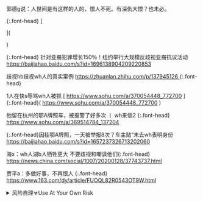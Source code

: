 ```note
```

郭德g说：人世间是有这样的人的，恨人不死。有深仇大恨？也未必。

{:.font-head}
[

](

)

{:.font-head}
针对亚裔犯罪增长150％！纽约举行大规模反歧视亚裔抗议活动
[
https://baijiahao.baidu.com/s?id=1696138904209220853
](
https://baijiahao.baidu.com/s?id=1696138904209220853
)

歧视hb歧视wh人的真实案例
[
https://zhuanlan.zhihu.com/p/137945126
](
https://zhuanlan.zhihu.com/p/137945126
)
{:.font-head}

1人在快s辱骂wh人被抓
[
https://www.sohu.com/a/370054448_772700
]{:.font-head}(
https://www.sohu.com/a/370054448_772700
)

他留在杭州的鄂A牌照车，被报警了好多次 丨 wh来信2
{:.font-head}
[
https://www.sohu.com/a/369514784_137204
](
https://www.sohu.com/a/369514784_137204
)

{:.font-head}因挂鄂A牌照，一天被举报8次？车主贴“未去wh表明身份
[
https://baijiahao.baidu.com/s?id=1657237326713202060
](
https://baijiahao.baidu.com/s?id=1657237326713202060
)

海x：wh人湖b人牺牲更大 不要歧视和嘲讽他们{:.font-head}
[
https://news.china.com/social/1007/20200128/37743737.html
](
https://news.china.com/social/1007/20200128/37743737.html
)

贾平a：多做好事，不再恨人
{:.font-head}[
https://www.163.com/dy/article/FUOQL82R0543OT9W.html
](
https://www.163.com/dy/article/FUOQL82R0543OT9W.html
)

<details>
	<summary>风险自理☣Use At Your Own Risk</summary>

Oracle1
　现在外面抓wh人，咋办啊
~~https://weibo.com/6616702989/IrRF2dQcx~~

  <br>
  全g范围对在逃wh人进行抓捕
  <br>
  https://tieba.baidu.com/p/6464630367
  <br>
  深海女　
　非常奇葩的是，当wh人在全g被围追堵截，沿途不准住宿和加油的情况下，全g上下一片标语海洋，高喊，wh加油！
　　什么高调口号都没有用，在利害面前，人人精分，说翻脸就翻脸。

  <br>
网上的你们：wh加油！现实的你们：wh人抓起来！
  <br>
https://tieba.baidu.com/p/6473496907
  <br>

<br>
我们这边现在抓一个wh人奖励500快钱
<br>
https://tieba.baidu.com/p/6469275112
<br>

</details>
